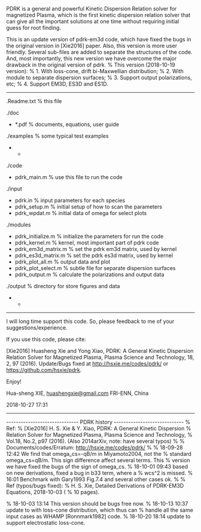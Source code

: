 PDRK is a general and powerful Kinetic Dispersion Relation solver for 
magnetized Plasma, which is the first kinetic dispersion relation solver 
that can give all the important solutions at one time without requiring
initial guess for root finding.

This is an update version of pdrk-em3d code, which have fixed the bugs in 
the original version in [Xie2016] paper.
Also, this version is more user friendly. Several sub-files are added to 
separate the structures of the code.
And, most importantly, this new version we have overcome the major drawback
in the original version of pdrk.
% This version (2018-10-19 version): 
%  1. With loss-cone, drift bi-Maxwellian distribution;
%  2. With module to separate dispersion surfaces;
%  3. Support output polarizations, etc;
%  4. Support EM3D, ES3D and ES1D.

-------------------------------------------------------------------------
.Readme.txt            % this file

./doc
 - *.pdf               % documents, equations, user guide

./examples             % some typical test examples
 - * 

./code
 - pdrk_main.m         % use this file to run the code

 ./input
  - pdrk.in             % input parameters for each species
  - pdrk_setup.m        % initial setup of how to scan the parameters
  - pdrk_wpdat.m        % initial data of omega for select plots

 ./modules
  - pdrk_initialize.m   % initialize the parameters for run the code
  - pdrk_kernel.m       % kernel, most important part of pdrk code
  - pdrk_em3d_matrix.m   % set the pdrk em3d matrix, used by kernel
  - pdrk_es3d_matrix.m   % set the pdrk es3d matrix, used by kernel
  - pdrk_plot_all.m     % output data and plot
  - pdrk_plot_select.m  % subtle file for separate dispersion surfaces
  - pdrk_output.m       % calculate the polarizations and output data

 ./output               % directory for store figures and data
  - * 


-------------------------------------------------------------------------

I will long time support this code. So, please feedback to me of your
suggestions/experience.

If you use this code, please cite:

[Xie2016] Huasheng Xie and Yong Xiao, PDRK: A General Kinetic Dispersion 
Relation Solver for Magnetized Plasma, Plasma Science and Technology, 18, 
2, 97 (2016). Update/Bugs fixed at http://hsxie.me/codes/pdrk/ or 
https://github.com/hsxie/pdrk.

Enjoy!

Hua-sheng XIE, huashengxie@gmail.com
FRI-ENN, China

2018-10-27 17:31


-------------------------------------------------------------------------
------------------------------ PDRK history -----------------------------
% Ref:
%  [Xie2016] H. S. Xie & Y. Xiao, PDRK: A General Kinetic Dispersion
%    Relation Solver for Magnetized Plasma, Plasma Science and Technology,
%    Vol.18, No.2, p97 (2016). (Also 2014arXiv, note: have several typos)
%
% Documents/codes/Erratum: http://hsxie.me/codes/pdrk/
%
% 18-09-28 12:42 We find that omega_cs=-qB/m in Miyamoto2004, not the
% standard omega_cs=qB/m. This sign difference affect several terms. This
% version we have fixed the bugs of the sign of omega_cs.
% 18-10-01 09:43 based on new derivations, fixed a bug in b33 term, where a
% wcs^2 is missed.
% 16:01 Benchmark with Gary1993 Fig.7.4 and several other cases ok.
%
% Ref (typos/bugs fixed):
%  H. S. Xie, Detailed Derivations of PDRK-EM3D Equations, 2018-10-03 (
%  10 pages).

% 18-10-03 13:14 This version should be bugs free now.
% 18-10-13 10:37 update to with loss-cone distribution, which thus can
% handle all the same input cases as WHAMP [Ronnmark1982] code.
% 18-10-20 18:14 update to support electrostatic loss-cone.

